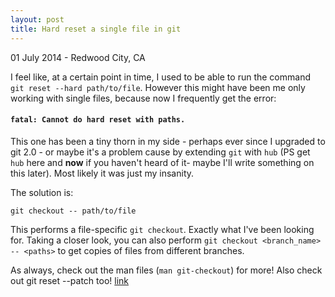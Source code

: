 ```yaml
---
layout: post
title: Hard reset a single file in git
---
```


<p class="meta">01 July 2014 - Redwood City, CA</p>

I feel like, at a certain point in time, I used to be able to run the command `git reset --hard path/to/file`. However this might have been me only working with single files, because now I frequently get the error:

#### `fatal: Cannot do hard reset with paths.`

This one has been a tiny thorn in my side - perhaps ever since I upgraded to git 2.0 - or maybe it's a problem cause by extending `git` with `hub` (PS get `hub` here and __now__ if you haven't heard of it- maybe I'll write something on this later). Most likely it was just my insanity.

The solution is:

    git checkout -- path/to/file

This performs a file-specific `git checkout`. Exactly what I've been looking for. Taking a closer look, you can also perform `git checkout <branch_name> -- <paths>` to get copies of files from different branches.

As always, check out the man files (`man git-checkout`) for more! Also check out git reset --patch too! [link](http://git-scm.com/blog/2011/07/11/reset.html)
